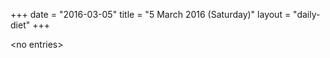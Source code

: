 +++
date = "2016-03-05"
title = "5 March 2016 (Saturday)"
layout = "daily-diet"
+++


\<no entries\>
